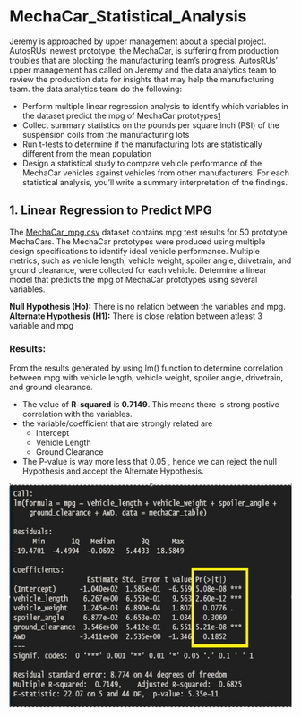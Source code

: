 # MechaCar_Statistical_Analysis
Jeremy is approached by upper management about a special project. AutosRUs’ newest prototype, the MechaCar, is suffering from production troubles that are blocking the manufacturing team’s progress. AutosRUs’ upper management has called on Jeremy and the data analytics team to review the production data for insights that may help the manufacturing team.
the data analytics team do the following:

* Perform multiple linear regression analysis to identify which variables in the dataset predict the mpg of MechaCar prototypes[1](#1--Linear-Regression-to-Predict-MPG)
* Collect summary statistics on the pounds per square inch (PSI) of the suspension coils from the manufacturing lots
* Run t-tests to determine if the manufacturing lots are statistically different from the mean population
* Design a statistical study to compare vehicle performance of the MechaCar vehicles against vehicles from other manufacturers. For each statistical analysis, you’ll write a summary interpretation of the findings.


## 1. Linear Regression to Predict MPG

The [MechaCar_mpg.csv](#MechaCar_mpg.csv) dataset contains mpg test results for 50 prototype MechaCars. The MechaCar prototypes were produced using multiple design specifications to identify ideal vehicle performance. Multiple metrics, such as vehicle length, vehicle weight, spoiler angle, drivetrain, and ground clearance, were collected for each vehicle. Determine a linear model that predicts the mpg of MechaCar prototypes using several variables. 

**Null Hypothesis (Ho):** There is no relation between the variables and mpg.      
**Alternate Hypothesis (H1):** There is close relation between atleast 3 variable and mpg


### Results:
From the results generated by using lm() function to determine correlation between mpg with vehicle length, vehicle weight, spoiler angle, drivetrain, and ground clearance. 
* The value of **R-squared** is **0.7149**. This means there is strong postive correlation with the variables.
* the variable/coefficient that are strongly related are 
    - Intercept
    - Vehicle Length
    - Ground Clearance
* The P-value is way more less that 0.05 , hence we can reject the null Hypothesis and accept the Alternate Hypothesis. 

<p align="center"> <img src="images/D1.jpg"  align="center" height="400" width="800"></p>

